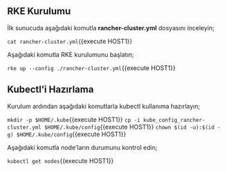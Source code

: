 ## RKE Kurulumu

İlk sunucuda aşağıdaki komutla **rancher-cluster.yml** dosyasını inceleyin;

`cat rancher-cluster.yml`{{execute HOST1}}

Aşağıdaki komutla RKE kurulumunu başlatın;

`rke up --config ./rancher-cluster.yml`{{execute HOST1}}

## Kubectl’i Hazırlama

Kurulum ardından aşağıdaki komutlarla kubectl kullanıma hazırlayın;

`mkdir -p $HOME/.kube`{{execute HOST1}}
`cp -i kube_config_rancher-cluster.yml $HOME/.kube/config`{{execute HOST1}}
`chown $(id -u):$(id -g) $HOME/.kube/config`{{execute HOST1}}

Aşağıdaki komutla node'ların durumunu kontrol edin;

`kubectl get nodes`{{execute HOST1}}